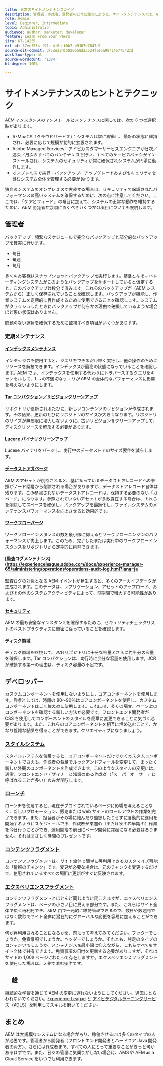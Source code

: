 ```yaml
---
title: 日常のサイトメンテナンスガイド
description: 管理者、作成者、開発者のどれに該当しようと、サイトメンテナンスでは、AEM Sites インスタンスのあらゆる側面に触れます。このガイドを使用すると、成功に向けた戦略を確実に設定することができます。
role: Admin
level: Beginner, Intermediate
topic: Administration
audience: author, marketer, developer
feature: Learn From Your Peers
jira: KT-14255
exl-id: 37ee3234-f91c-4f0a-b0b7-b9167e7847a9
source-git-commit: 3752e22455020b58d23524f7e6a99414e773422d
workflow-type: ht
source-wordcount: '1084'
ht-degree: 100%

---
```


# サイトメンテナンスのヒントとテクニック

AEM インスタンスのインストールとメンテナンスに関しては、次の 3 つの選択肢があります。

* AEMaaCS（クラウドサービス）：システムは常に稼動し、最新の状態に維持され、必要に応じて規模が動的に拡張されます。
* Adobe Managed Services：アドビカスタマーサービスエンジニアが日次／週次／月次のすべてのメンテナンスを行い、すべてのサービスパックがインストールされ、システムのセキュリティが常に確保されシステムが円滑に動作します。
* オンプレミスで実行：バックアップ、アップグレードおよびセキュリティを含むシステム全体を管理する必要があrります。

独自のシステムをオンプレミスで実装する場合は、セキュリティで保護されたパフォーマンスの高いシステムを確保するために、次の点に注意してください。ここでは、「ケアとフィード」の項目に加えて、システムの正常な動作を維持するために、AEM 開発者が念頭に置くべきいくつかの項目についても説明します。

## 管理者

バックアップ：頻繁なスケジュールで完全なバックアップと部分的なバックアップを確実に行います。

* 毎日
* 毎週
* 毎月

多くのお客様はスナップショットバックアップを実行します。基盤となるオペレーティングシステムがこのようなバックアップをサポートしていると仮定すると、このバックアップは数分で済みます。これらのバックアップが（AEM システムから）正しく保存されていることを確認します。バックアップが機能し、作業システムを定期的に再作成するために使用できることを確認します。システムがクラッシュしたときにバックアップが何らかの理由で破損しているような場合ほど悪い状況はありません。

問題のない運用を確保するために監視すべき項目がいくつかあります。

### 定期メンテナンス

#### [インデックスメンテナンス](https://experienceleague.adobe.com/docs/experience-manager-65/deploying/practices/best-practices-for-queries-and-indexing.html?lang=ja)

インデックスを使用すると、クエリをできるだけ早く実行し、他の操作のためにリソースを解放できます。インデックスが最高の状態になっていることを確認します。AEM では、インデックスを使用する代わりにトラバースするクエリをキャンセルして、1 つの不適切なクエリが AEM の全体的なパフォーマンスに影響を与えないようにします。

#### [Tar コンパクション／リビジョンクリーンアップ](https://experienceleague.adobe.com/docs/experience-manager-65/deploying/deploying/revision-cleanup.html?lang=ja)

リポジトリが更新されるたびに、新しいコンテンツのリビジョンが作成されます。その結果、更新のたびにリポジトリのサイズが大きくなります。リポジトリのサイズが無制限に増大しないように、古いリビジョンをクリーンアップして、ディスクリソースを解放する必要があります。

#### [Lucene バイナリクリーンアップ](https://experienceleague.adobe.com/docs/experience-manager-65/administering/operations/operations-dashboard.html?lang=ja#automated-maintenance-tasks)

Lucene バイナリをパージし、実行中のデータストアのサイズ要件を減らします。

#### [データストアガベージ](https://experienceleague.adobe.com/docs/experience-manager-65/administering/operations/data-store-garbage-collection.html?lang=ja)

AEM のアセットが削除されると、基になっているデータストアレコードへの参照がノード階層から削除される場合がありますが、データストアレコード自体は残ります。この参照されないデータストアレコードは、保持する必要のない「ガベージ」になります。参照されていないアセットが多数存在する場合は、それらを削除してスペースを確保し、バックアップを最適化し、ファイルシステムのメンテナンスパフォーマンスを向上させると効果的です。

#### [ワークフローパージ](https://experienceleague.adobe.com/docs/experience-manager-65/administering/operations/workflows-administering.html?lang=ja)

ワークフローインスタンスの数を最小限に抑えるとワークフローエンジンのパフォーマンスが向上します。このため、完了したまたは実行中のワークフローインスタンスをリポジトリから定期的に削除できます。

#### [監査ログメンテナンス](https://experienceleague.adobe.com/docs/experience-manager-65/administering/operations/operations-audit-log.html?lang=ja

監査ログの対象となる AEM イベントが発生すると、多くのアーカイブデータが生成されます。このデータは、レプリケーション、アセットのアップロード、およびその他のシステムアクティビティによって、短期間で増大する可能性があります。

#### [セキュリティ](https://experienceleague.adobe.com/docs/experience-manager-65/administering/security/security-checklist.html?lang=ja)

AEM の最も安全なインスタンスを確保するために、セキュリティチェックリストのベストプラクティスに厳密に従っていることを確認します。

#### ディスク領域

ディスク領域を監視して、JCR リポジトリに十分な容量とさらに約半分の容量を確保します。Tar コンパクションは、実行時に余分な容量を使用します。JCR が破損する第一の理由は、ディスク容量の不足です。

## デベロッパー

カスタムコンポーネントを使用しないようにし、[コアコンポーネント](https://www.aemcomponents.dev/)を使用します。目標としては、時間の 80～90％はコアコンポーネントを使用し、カスタムコンポーネントはごく控えめに使用します。これには、多くの場合、ページ上のコンポーネントを確認する新しい方法が必要です。フロントエンド開発者が CSS を使用してコンポーネントのスタイルを簡単に変更できることに気づく必要があります。また、これらのコアコンポーネントを相互に埋め込むことで、かなり複雑な結果を得ることができます。クリエイティブになりましょう。

### [スタイルシステム](https://experienceleague.adobe.com/docs/experience-manager-65/authoring/siteandpage/style-system.html?lang=ja)

スタイルシステムを使用すると、コアコンポーネントだけでなくカスタムコンポーネントでさえも、作成者の裁量でルックアンドフィールを変更して、まったく新しい外観のコンポーネントを作成できます。このようなスタイルの変更には、通常、フロントエンドデザイナーと知識のある作成者（「スーパーオーサー」と呼ばれることが多い）のみが関与します。

### [ローンチ](https://experienceleague.adobe.com/docs/experience-manager-cloud-service/content/sites/authoring/launches/overview.html?lang=ja)

ローンチを使用すると、現在デプロイされているページに影響を与えることなく、新しいプロモーション、販売または web サイトのロールアウトの作業を完了できます。また、担当者がその場に臨んだり監督したりせずに自動的に運用を開始するようにスケジュールでき、作成者が来週の（または次の四半期の）作業を今日行うことができ、運用開始の前日にページ開発に躍起になる必要はありません。それはまさしく時間のプレゼントです。

### [コンテンツフラグメント](https://experienceleague.adobe.com/docs/experience-manager-65/assets/fragments/content-fragments.html?lang=ja)

コンテンツフラグメントは、サイト全体で簡単に再利用できるカスタマイズ可能な「情報のチャンク」です。変更が必要な場合は、元のチャンクを変更するだけで、使用されているすべての場所に更新がすぐに反映されます。

### [エクスペリエンスフラグメント](https://experienceleague.adobe.com/docs/experience-manager-learn/sites/experience-fragments/experience-fragments-feature-video-use.html?lang=ja)

コンテンツフラグメントとほとんど同じように聞こえますが、エクスペリエンスフラグメントは、ページの小さい目に見える部分です。また、これらはサイト全体で広く再利用でき、AEM 内で一元的に維持管理できるので、数日や数週間ではなく数秒でサイト全体に潜在的にグローバルな変更を容易に加えることができます。

何が再利用されることになるかを、前もって考えてみてください。フッターでしょうか。免責事項でしょうか。ヘッダーでしょうか。それとも、特定のタイプのコンテンツでしょうか。メンテナンスを最小限に抑えながら、これらすべてをサイト全体で共有できます。免責事項の日付を更新する必要がありますが、それはサイトの 1,000 ページにわたって存在しますか。エクスペリエンスフラグメントを使用した場合は、5 秒で済む操作です。

## 一般

継続的な学習を通じて AEM の変更に遅れないようにしてください。過去にとらわれないでください。[Experience League](https://experienceleague.adobe.com/docs/experience-manager-learn/sites/overview.html?lang=ja) と [アドビデジタルラーニングサービス（ADLS）](https://learning.adobe.com/)を利用してスキルを磨いてください。

## まとめ

AEM は大規模なシステムになる場合があり、稼働させるには多くのタイプの人が必要です。管理者から開発者（フロントエンド開発者とハードコア Java 開発者の両方）、さらには作成者まで、すべての人にとって重要なことがきっと何かあるはずです。また、日々の管理に気乗りがしない場合は、AMS や AEM as a Cloud Service をいつでも利用できます。
